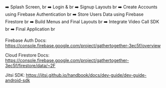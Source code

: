 
➡️  Splash Screen, br
➡️ Login & br
➡️ Signup Layouts br
➡️ Create Accounts using Firebase Authentication br
➡️ Store Users Data using Firebase Firestore br
➡️ Build Menus and Final Layouts br
➡️ Integrate Video Call SDK  br
➡️ Final Application br

Firebase Auth Docs: https://console.firebase.google.com/project/gathertogether-3ec5f/overview

Cloud Firestore Docs:  https://console.firebase.google.com/project/gathertogether-3ec5f/firestore/data/~2F

Jitsi SDK: https://jitsi.github.io/handbook/docs/dev-guide/dev-guide-android-sdk


